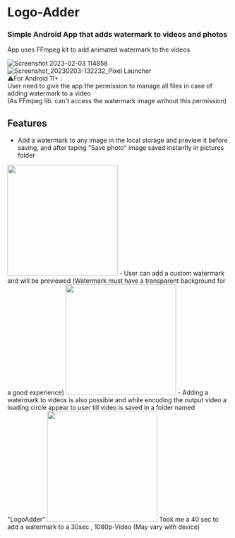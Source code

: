 # Logo-Adder
### Simple Android App that adds watermark to videos and photos
App uses FFmpeg kit to add animated watermark to the videos

![Screenshot 2023-02-03 114858](https://user-images.githubusercontent.com/85433014/216597382-800ca0e6-ea86-4377-bf3b-357e7305d04a.png)
![Screenshot_20230203-132232_Pixel Launcher](https://user-images.githubusercontent.com/85433014/216595930-a86e5575-c224-4723-95ea-31906cb6748a.png) <br>
⚠️For Android 11+ : <br>
  User need to give the app the permission to manage all files in case of adding watermark to a video <br>
  (As FFmpeg lib. can't access the watermark image without this permission) <br>

## Features
- Add a watermark to any image in the local storage and preview it before saving, and after taping "Save photo" image saved instantly in pictures folder
<img src="https://user-images.githubusercontent.com/85433014/216597807-ac3f9af7-50e3-4d0f-816f-57c35d1a4341.png" width="250"/>
- User can add a custom watermark and will be previewed (Watermark must have a transparent background for a good experience)
<img src="https://user-images.githubusercontent.com/85433014/216600100-0abc58ce-8ae1-46f4-8440-64ec6e2dc443.png" width="250"/>
- Adding a watermark to videos is also possible and while encoding the output video a loading circle appear to user till video is saved in a folder named "LogoAdder"
<img src="https://user-images.githubusercontent.com/85433014/216604110-0bd564ec-1fb3-4539-aad1-52337c0ac1fc.png" width="250"/>
Took me a 40 sec to add a watermark to a  30sec , 1080p-Video (May vary with device)
